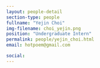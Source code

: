 ```yaml
---
layout: people-detail
section-type: people
fullname: "Yejin Choi"
img-filename: choi_yejin.png
position: "Undergraduate Intern"
permalink: people/yejin_choi.html
email: hotpoem@gmail.com

social:
---
```

